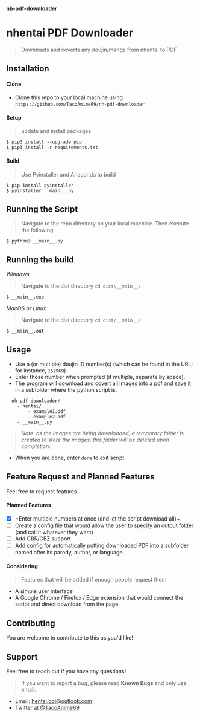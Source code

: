 #### nh-pdf-downloader
# nhentai PDF Downloader
> Downloads and coverts any doujin/manga from nhentai to PDF

## Installation
#### Clone
- Clone this repo to your local machine using ```https://github.com/TacoAnime69/nh-pdf-downloader```
#### Setup
> update and install packages
```
$ pip3 install --upgrade pip
$ pip3 install -r requirements.txt
```
#### Build
> Use Pyinstaller and Anaconda to build
```
$ pip install pyinstaller
$ pyinstaller __main__.py
```

## Running the Script
> Navigate to the repo directory on your local machine. Then execute the following:
```
$ python3 __main__.py
```

## Running the build
_Windows_
> Navigate to the dist directory ```cd dist\__main__\```
```
$ __main__.exe
```
_MacOS or Linux_
> Navigate to the dist directory ```cd dist/__main__/```
```
$ __main__.out
```

## Usage
* Use a (or multiple) doujin ID number(s) (which can be found in the URL; for instance, ```152969```).
* Enter those number when prompted (if multiple, separate by space).
* The program will download and covert all images into a pdf and save it in a subfolder where the python script is.
```
- nh-pdf-downloader/
    - hentai/
        - example1.pdf
        - example2.pdf
    - __main__.py
```
> _Note: as the images are being downloaded, a temporary folder is created to store the images. this folder will be deleted upon completion._
* When you are done, enter ```done``` to exit script

## Feature Request and Planned Features
Feel free to request features. 
#### Planned Features
- [x] ~Enter multiple numbers at once (and let the script download all)~
- [ ] Create a config file that would allow the user to specify an output folder (and call it whatever they want)
- [ ] Add CBR/CBZ support
- [ ] Add config for automatically putting downloaded PDF into a subfolder named after its parody, author, or language.
#### Considering
> Features that will be added if enough people request them
- A simple user interface
- A Google Chrome / Firefox / Edge extension that would connect the script and direct download from the page

## Contributing
You are welcome to contribute to this as you'd like!

## Support
Feel free to reach out if you have any questions!
> If you want to report a bug, please read __Known Bugs__ and only use email.
- Email: hentai.boi@outlook.com
- Twitter at [@TacoAnime69](https://twitter.com/TacoAnime69)
